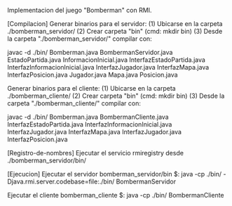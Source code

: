 Implementacion del juego "Bomberman" con RMI.

[Compilacion]
Generar binarios para el servidor:
(1) Ubicarse en la carpeta ./bomberman_servidor/
(2) Crear carpeta "bin" (cmd: mkdir bin)
(3) Desde la carpeta "./bomberman_servidor/" compilar con:

javac -d ./bin/ Bomberman.java BombermanServidor.java EstadoPartida.java InformacionInicial.java InterfazEstadoPartida.java InterfazInformacionInicial.java InterfazJugador.java InterfazMapa.java InterfazPosicion.java Jugador.java Mapa.java Posicion.java

Generar binarios para el cliente:
(1) Ubicarse en la carpeta ./bomberman_cliente/
(2) Crear carpeta "bin" (cmd: mkdir bin)
(3) Desde la carpeta "./bomberman_cliente/" compilar con:

javac -d ./bin/ Bomberman.java BombermanCliente.java InterfazEstadoPartida.java InterfazInformacionInicial.java InterfazJugador.java InterfazMapa.java InterfazJugador.java InterfazPosicion.java

[Registro-de-nombres]
Ejecutar el servicio rmiregistry desde ./bomberman_servidor/bin/ 

[Ejecucion]
Ejecutar el servidor 
bomberman_servidor/bin $: java -cp ./bin/ -Djava.rmi.server.codebase=file:./bin/ BombermanServidor

Ejecutar el cliente
bomberman_cliente $: java -cp ./bin/ BombermanCliente